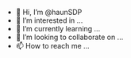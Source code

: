 - 👋 Hi, I’m @haunSDP
- 👀 I’m interested in ...
- 🌱 I’m currently learning ...
- 💞️ I’m looking to collaborate on ...
- 📫 How to reach me ...

<!---
haunSDP/haunSDP is a ✨ special ✨ repository because its `README.md` (this file) appears on your GitHub profile.
You can click the Preview link to take a look at your changes.
--->
